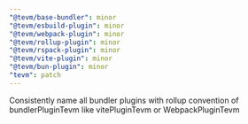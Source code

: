 ```yaml
---
"@tevm/base-bundler": minor
"@tevm/esbuild-plugin": minor
"@tevm/webpack-plugin": minor
"@tevm/rollup-plugin": minor
"@tevm/rspack-plugin": minor
"@tevm/vite-plugin": minor
"@tevm/bun-plugin": minor
"tevm": patch
---
```


Consistently name all bundler plugins with rollup convention of bundlerPluginTevm like vitePluginTevm or WebpackPluginTevm
